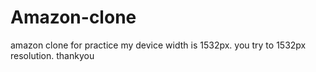 # Amazon-clone
amazon clone for practice
my device width is 1532px. you try to 1532px resolution. 
thankyou
